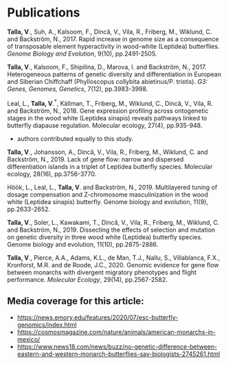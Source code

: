 # Publications


<b>Talla, V</b>., Suh, A., Kalsoom, F., Dincă, V., Vila, R., Friberg, M., Wiklund, C. and Backström, N., 2017. Rapid increase in genome size as a consequence of transposable element hyperactivity in wood-white (Leptidea) butterflies. *Genome Biology and Evolution*, 9(10), pp.2491-2505. 
<html><script type="text/javascript" src="https://d1bxh8uas1mnw7.cloudfront.net/assets/embed.js"></script><div class="altmetric-embed" data-badge-type="donut" data-altmetric-id="24237358"></div><html>

<b>Talla, V</b>., Kalsoom, F., Shipilina, D., Marova, I. and Backström, N., 2017. Heterogeneous patterns of genetic diversity and differentiation in European and Siberian Chiffchaff (Phylloscopus collybita abietinus/P. tristis). *G3: Genes, Genomes, Genetics*, 7(12), pp.3983-3998. 
<html><script type="text/javascript" src="https://d1bxh8uas1mnw7.cloudfront.net/assets/embed.js"></script><div class="altmetric-embed" data-badge-type="donut" data-altmetric-id="27780870"></div></html>

Leal, L., <b>Talla, V</b>.<sup>*</sup>, Källman, T., Friberg, M., Wiklund, C., Dincă, V., Vila, R. and Backström, N., 2018. Gene expression profiling across ontogenetic stages in the wood white (Leptidea sinapis) reveals pathways linked to butterfly diapause regulation. Molecular ecology, 27(4), pp.935-948.
* authors contributed equally to this study. <html><script type="text/javascript" src="https://d1bxh8uas1mnw7.cloudfront.net/assets/embed.js"></script><div class="altmetric-embed" data-badge-type="donut" data-altmetric-id="32779622"></div></html>

<b>Talla, V</b>., Johansson, A., Dincă, V., Vila, R., Friberg, M., Wiklund, C. and Backström, N., 2019. Lack of gene flow: narrow and dispersed differentiation islands in a triplet of Leptidea butterfly species. Molecular ecology, 28(16), pp.3756-3770. 
<html><script type="text/javascript" src="https://d1bxh8uas1mnw7.cloudfront.net/assets/embed.js"></script><div class="altmetric-embed" data-badge-type="donut" data-altmetric-id="63841674"></div></html>

Höök, L., Leal, L., <b>Talla, V</b>. and Backström, N., 2019. Multilayered tuning of dosage compensation and Z-chromosome masculinization in the wood white (Leptidea sinapis) butterfly. Genome biology and evolution, 11(9), pp.2633-2652. 
<html><script type="text/javascript" src="https://d1bxh8uas1mnw7.cloudfront.net/assets/embed.js"></script><div class="altmetric-embed" data-badge-type="donut" data-altmetric-id="64820777"></div></html>

<b>Talla, V</b>., Soler, L., Kawakami, T., Dincă, V., Vila, R., Friberg, M., Wiklund, C. and Backström, N., 2019. Dissecting the effects of selection and mutation on genetic diversity in three wood white (Leptidea) butterfly species. Genome biology and evolution, 11(10), pp.2875-2886. 
<html><script type="text/javascript" src="https://d1bxh8uas1mnw7.cloudfront.net/assets/embed.js"></script><div class="altmetric-embed" data-badge-type="donut" data-altmetric-id="67628021"></div></html>

<b>Talla, V</b>., Pierce, A.A., Adams, K.L., de Man, T.J., Nallu, S., Villablanca, F.X., Kronforst, M.R. and de Roode, J.C., 2020. Genomic evidence for gene flow between monarchs with divergent migratory phenotypes and flight performance. *Molecular Ecology*, 29(14), pp.2567-2582. 
<html><script type="text/javascript" src="https://d1bxh8uas1mnw7.cloudfront.net/assets/embed.js"></script><div class="altmetric-embed" data-badge-type="donut" data-altmetric-id="84156501"></div></html>


## Media coverage for this article: 
 - https://news.emory.edu/features/2020/07/esc-butterfly-genomics/index.html
 - https://cosmosmagazine.com/nature/animals/american-monarchs-in-mexico/
 - https://www.news18.com/news/buzz/no-genetic-difference-between-eastern-and-western-monarch-butterflies-say-biologists-2745261.html



